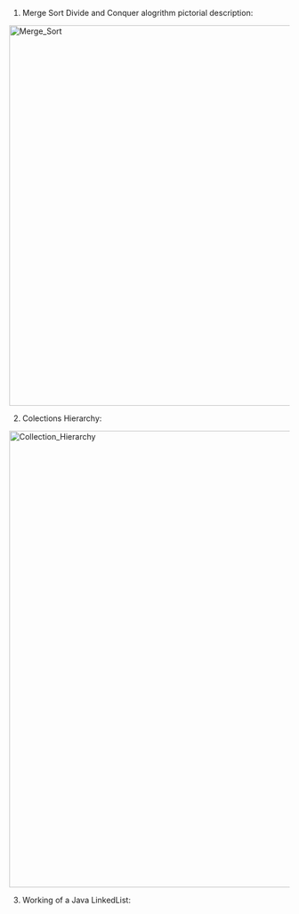 1. Merge Sort Divide and Conquer alogrithm pictorial description:

<img width="684" alt="Merge_Sort" src="https://user-images.githubusercontent.com/98903088/156869351-43bd4e4f-685f-4f98-a3c7-8f22eb32f097.png">

2. Colections Hierarchy:

<img width="821" alt="Collection_Hierarchy" src="https://user-images.githubusercontent.com/98903088/156883398-01cabe1b-4833-4852-aa36-647a4e248f37.png">

3. Working of a Java LinkedList:





